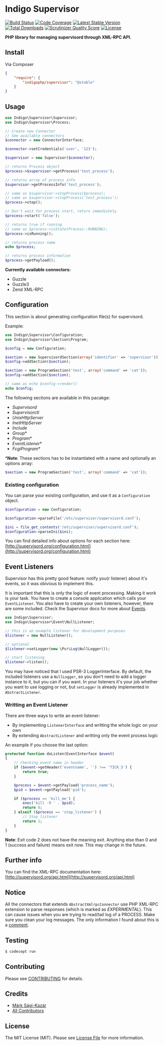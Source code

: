 # Indigo Supervisor

[![Build Status](https://travis-ci.org/indigophp/supervisor.png?branch=develop)](https://travis-ci.org/indigophp/supervisor)
[![Code Coverage](https://scrutinizer-ci.com/g/indigophp/supervisor/badges/coverage.png?s=fb01dfd7a7c8f4b08e4aba045631b1f1bb02dec3)](https://scrutinizer-ci.com/g/indigophp/supervisor/)
[![Latest Stable Version](https://poser.pugx.org/indigophp/supervisor/v/stable.png)](https://packagist.org/packages/indigophp/supervisor)
[![Total Downloads](https://poser.pugx.org/indigophp/supervisor/downloads.png)](https://packagist.org/packages/indigophp/supervisor)
[![Scrutinizer Quality Score](https://scrutinizer-ci.com/g/indigophp/supervisor/badges/quality-score.png?s=6aaa222466e706bbb6417ba4906c544d72741cbe)](https://scrutinizer-ci.com/g/indigophp/supervisor/)
[![License](https://poser.pugx.org/indigophp/supervisor/license.png)](https://packagist.org/packages/indigophp/supervisor)

**PHP library for managing supervisord through XML-RPC API.**


## Install

Via Composer

``` json
{
    "require": {
        "indigophp/supervisor": "@stable"
    }
}
```


## Usage

``` php
use Indigo\Supervisor\Supervisor;
use Indigo\Supervisor\Process;

// Create new Connector
// See available connectors
$connector = new ConnectorInterface;

$connector->setCredentials('user', '123');

$supervisor = new Supervisor($connector);

// returns Process object
$process->$supervisor->getProcess('test_process');

// returns array of process info
$supervisor->getProcessInfo('test_process');

// same as $supervisor->stopProcess($process);
// same as $supervisor->stopProcess('test_process');
$process->stop();

// Don't wait for process start, return immediately
$process->start('false');

// returns true if running
// same as $process->isState(Process::RUNNING);
$process->isRunning();

// returns process name
echo $process;

// returns process information
$process->getPayload();
```

**Currently available connectors:**

* Guzzle
* Guzzle3
* Zend XML-RPC


## Configuration

This section is about generating configuration file(s) for supervisord.

Example:

``` php
use Indigo\Supervisor\Configuration;
use Indigo\Supervisor\Section\Program;

$config = new Configuration;

$section = new SupervisordSection(array('identifier' => 'supervisor'));
$config->addSection($section);

$section = new ProgramSection('test', array('command' => 'cat'));
$config->addSection($section);

// same as echo $config->render()
echo $config;
```

The following sections are available in this pacakge:

* _Supervisord_
* _Supervisorctl_
* _UnixHttpServer_
* _InetHttpServer_
* _Include_
* _Group_*
* _Program_*
* _EventListener_*
* _FcgiProgram_*


***Note**: These sections has to be instantiated with a name and optionally an options array:
``` php
$section = new ProgramSection('test', array('command' => 'cat'));
```


### Existing configuration

You can parse your existing configuration, and use it as a `Configuration` object.

``` php
$configuration = new Configuration;

$configuration->parseFile('/etc/supervisor/supervisord.conf');

$ini = file_get_contents('/etc/supervisor/supervisord.conf');
$configuration->parseIni($ini);
```

You can find detailed info about options for each section here:
[http://supervisord.org/configuration.html](http://supervisord.org/configuration.html)


## Event Listeners

Supervisor has this pretty good feature: notify you(r listener) about it's events, so it was obivious to implement this.

It is important that this is only the logic of event processing. Making it work is your task. You have to create a console application which calls your `EventListener`. You also have to create your own listeners, however, there are some included. Check the Supervisor docs for more about [Events](http://supervisord.org/events.htm).


``` php
use Indigo\Supervisor;
use Indigo\Supervisor\Event\NullListener;

// this is an example listener for development purposes
$listener = new NullListener();

// optional
$listener->setLogger(new \Psr\Log\NullLogger());

// start listening
$listener->listen();
```

You may have noticed that I used PSR-3 LoggerInterface. By default, the included listeners use a `NullLogger`, so you don't need to add a logger instance to it, but you can if you want. In your listeners it's your job whether you want to use logging or not, but `setLogger` is already implemented in `AbstractListener`.


### Writting an Event Listener

There are three ways to write an event listener:
* By implementing `ListenerInterface` and writting the whole logic on your own
* By extending `AbstractListener` and writting only the event process logic

An example if you choose the last option:

``` php
protected function doListen(EventInterface $event)
{
    // Checking event name in header
    if ($event->getHeader('eventname', '') !== 'TICK_5') {
        return true;
    }

    $process = $event->getPayload('process_name');
    $pid = $event->getPayload('pid');

    if ($process == 'kill_me') {
        exec('kill -9 ' . $pid);
        return 0;
    } elseif ($process == 'stop_listener') {
        // Stop listener
        return 2;
    }
}
```

**Note**: Exit code 2 does not have the meaning exit. Anything else than 0 and 1 (success and failure) means exit now. This may change in the future.


## Further info

You can find the XML-RPC documentation here:
[http://supervisord.org/api.html](http://supervisord.org/api.html)


## Notice

All the connectors that extends `AbstractXmlrpcConnector` use PHP XML-RPC extension to parse responses (which is marked as *EXPERIMENTAL*). This can cause issues when you are trying to read/tail log of a PROCESS. Make sure you clean your log messages. The only information I found about this is a [comment](http://www.php.net/function.xmlrpc-decode#44213).


## Testing

``` bash
$ codecept run
```


## Contributing

Please see [CONTRIBUTING](https://github.com/indigophp/supervisor/blob/develop/CONTRIBUTING.md) for details.


## Credits

- [Márk Sági-Kazár](https://github.com/sagikazarmark)
- [All Contributors](https://github.com/indigophp/supervisor/contributors)


## License

The MIT License (MIT). Please see [License File](https://github.com/indigophp/supervisor/blob/develop/LICENSE) for more information.
